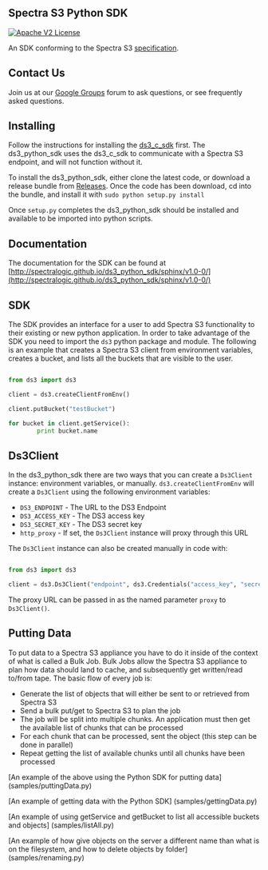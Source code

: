 Spectra S3 Python SDK
--------------

[![Apache V2 License](http://img.shields.io/badge/license-Apache%20V2-blue.svg)](https://github.com/SpectraLogic/ds3_python_sdk/blob/master/LICENSE.md)

An SDK conforming to the Spectra S3 [specification](https://developer.spectralogic.com/doc/ds3api/1.2/wwhelp/wwhimpl/js/html/wwhelp.htm).

Contact Us
----------

Join us at our [Google Groups](https://groups.google.com/d/forum/spectralogicds3-sdks) forum to ask questions, or see frequently asked questions.

Installing
----------

Follow the instructions for installing the [ds3_c_sdk](https://github.com/SpectraLogic/ds3_c_sdk) first.  The ds3_python_sdk uses the ds3_c_sdk to communicate with a Spectra S3 endpoint, and will not function without it.

To install the ds3_python_sdk, either clone the latest code, or download a release bundle from [Releases](http://github.com/SpectraLogic/ds3_python_sdk/releases).  Once the code has been download, cd into the bundle, and install it with `sudo python setup.py install`

Once `setup.py` completes the ds3_python_sdk should be installed and available to be imported into python scripts.

Documentation
-------------
The documentation for the SDK can be found at [http://spectralogic.github.io/ds3_python_sdk/sphinx/v1.0-0/](http://spectralogic.github.io/ds3_python_sdk/sphinx/v1.0-0/)

SDK
---

The SDK provides an interface for a user to add Spectra S3 functionality to their existing or new python application.  In order to take advantage of the SDK you need to import the `ds3` python package and module.  The following is an example that creates a Spectra S3 client from environment variables, creates a bucket, and lists all the buckets that are visible to the user.

```python

from ds3 import ds3

client = ds3.createClientFromEnv()

client.putBucket("testBucket")

for bucket in client.getService():
        print bucket.name
```

Ds3Client
---------
In the ds3_python_sdk there are two ways that you can create a `Ds3Client` instance: environment variables, or manually.  `ds3.createClientFromEnv` will create a `Ds3Client` using the following environment variables:

* `DS3_ENDPOINT` - The URL to the DS3 Endpoint
* `DS3_ACCESS_KEY` - The DS3 access key
* `DS3_SECRET_KEY` - The DS3 secret key
* `http_proxy` - If set, the `Ds3Client` instance will proxy through this URL

The `Ds3Client` instance can also be created manually in code with:

```python

from ds3 import ds3

client = ds3.Ds3Client("endpoint", ds3.Credentials("access_key", "secret_key"))

```

The proxy URL can be passed in as the named parameter `proxy` to `Ds3Client()`.

Putting Data
------------

To put data to a Spectra S3 appliance you have to do it inside of the context of what is called a Bulk Job.  Bulk Jobs allow the Spectra S3 appliance to plan how data should land to cache, and subsequently get written/read to/from tape.  The basic flow of every job is:

* Generate the list of objects that will either be sent to or retrieved from Spectra S3
* Send a bulk put/get to Spectra S3 to plan the job
* The job will be split into multiple chunks.  An application must then get the available list of chunks that can be processed
* For each chunk that can be processed, sent the object (this step can be done in parallel)
* Repeat getting the list of available chunks until all chunks have been processed

[An example of the above using the Python SDK for putting data] (samples/puttingData.py)

[An example of getting data with the Python SDK] (samples/gettingData.py)

[An example of using getService and getBucket to list all accessible buckets and objects] (samples/listAll.py)

[An example of how give objects on the server a different name than what is on the filesystem, and how to delete objects by folder] (samples/renaming.py)
